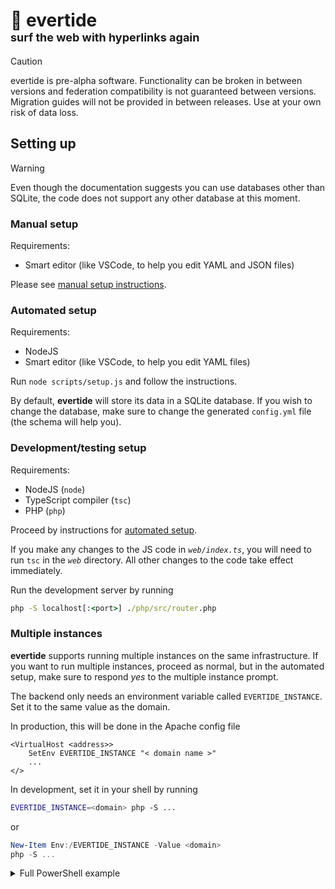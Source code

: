 # 🌊 evertide<br /><font size="4">surf the web with hyperlinks again</font>

> [!CAUTION]
> evertide is pre-alpha software. Functionality can be broken in between versions and federation compatibility is not guaranteed between versions. Migration guides will not be provided in between releases. Use at your own risk of data loss.

## Setting up

> [!WARNING]
> Even though the documentation suggests you can use databases other than SQLite, the code does not support any other database at this moment.

### Manual setup
Requirements:
- Smart editor (like VSCode, to help you edit YAML and JSON files)

Please see [manual setup instructions](./scripts/manual_setup.md).

### Automated setup
Requirements:
- NodeJS
- Smart editor (like VSCode, to help you edit YAML files)

Run `node scripts/setup.js` and follow the instructions.

By default, **evertide** will store its data in a SQLite database. If you wish to change the database, make sure to change the generated `config.yml` file (the schema will help you).

### Development/testing setup
Requirements:
- NodeJS (`node`)
- TypeScript compiler (`tsc`)
- PHP (`php`)

Proceed by instructions for [automated setup](#automated-setup).

If you make any changes to the JS code in _`web/index.ts`_, you will need to run `tsc` in the _`web`_ directory. All other changes to the code take effect immediately.

Run the development server by running
```cmd
php -S localhost[:<port>] ./php/src/router.php
```

### Multiple instances
**evertide** supports running multiple instances on the same infrastructure. If you want to run multiple instances, proceed as normal, but in the automated setup, make sure to respond _yes_ to the multiple instance prompt.

The backend only needs an environment variable called `EVERTIDE_INSTANCE`. Set it to the same value as the domain.

In production, this will be done in the Apache config file
```htaccess
<VirtualHost <address>>
    SetEnv EVERTIDE_INSTANCE "< domain name >"
    ...
</>
```

In development, set it in your shell by running
```sh
EVERTIDE_INSTANCE=<domain> php -S ...
```
or
```ps1
New-Item Env:/EVERTIDE_INSTANCE -Value <domain>
php -S ...
```

<details>
<summary>Full PowerShell example</summary>

Shell 1:
```ps1
node .\scripts\setup.js # Multiple instances: yes, URL: localhost
New-Item Env:/EVERTIDE_INSTANCE -Value "localhost"
php -S localhost:80 .\php\src\router.php
```

Shell 2:
```ps1
node .\scripts\setup.js # Multiple instances: yes, URL: localhost:81
New-Item Env:/EVERTIDE_INSTANCE -Value "localhost:81"
php -S localhost:80 .\php\src\router.php
```

</details>